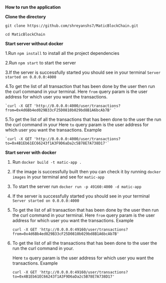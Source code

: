 **How to run the application**

**Clone the directory**
 
`git clone https://github.com/shreyanshs7/MaticBlockChain.git`

`cd MaticBlockChain`

**Start server without docker**

1.Run `npm install` to install all the project dependencies

2.Run `npm start` to start the server

3.If the server is successfully started you should see in your terminal `Server started on 0.0.0.0:4000`

4.To get the list of all transaction that has been done by the user then run the curl command in your terminal.
    Here `from` query param is the user address for which user you want the transactions.
    
    `curl -X GET 'http://0.0.0.0:4000/user/transactions?from=0x4d6Bb4ed029B33cF25D0810b029bd8B1A6bcAb7B' `
5.To get the list of all the transactions that has been done to the user the run the curl command in your
    Here `to` query param is the user address for which user you want the transactions. Example
    
    `curl -X GET 'http://0.0.0.0:4000/user/transactions?to=0x4B1Eb61EC66243f1A3F9D6aDa2c5B78E7A738D17'`

**Start server with docker**
1. Run `docker build -t matic-app .`

2. If the image is successfully built then you can check it by running `docker images` in your terminal and see for `matic-app`

3. To start the server run `docker run -p 49160:4000 -d matic-app`

4. If the server is successfully started you should see in your terminal `Server started on 0.0.0.0:4000`

5. To get the list of all transaction that has been done by the user then run the curl command in your terminal.
    Here `from` query param is the user address for which user you want the transactions. Example
    
    ` curl -X GET 'http://0.0.0.0:49160/user/transactions?from=0x4d6Bb4ed029B33cF25D0810b029bd8B1A6bcAb7B' `
6. To get the list of all the transactions that has been done to the user the run the curl command in your.

    Here `to` query param is the user address for which user you want the transactions. Example
    
    `curl -X GET 'http://0.0.0.0:49160/user/transactions?to=0x4B1Eb61EC66243f1A3F9D6aDa2c5B78E7A738D17'`